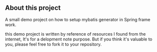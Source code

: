## About this project

A small demo project on how to setup mybatis generator in Spring frame work.

this demo project is written by reference of resources I found from the internet, It's for a delopment note purpose. But if you think it's valuable to you, please feel free to fork it to your repository.

